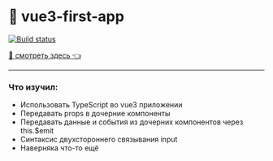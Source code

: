 # 🚀 vue3-first-app

[![Build status](https://ci.appveyor.com/api/projects/status/lrhq3ntlhhkamr15?svg=true)](https://ci.appveyor.com/project/EvgeniyLyapunov/vue3-ts-first)

[👀 смотреть здесь 👈](https://evgeniylyapunov.github.io/vue3-ts-first)

---

### Что изучил:
- Использовать TypeScript во vue3 приложении
- Передавать props в дочерние компоненты
- Передавать данные и события из дочерних компонентов через this.$emit
- Синтаксис двухстороннего связывания input
- Наверняка что-то ещё


